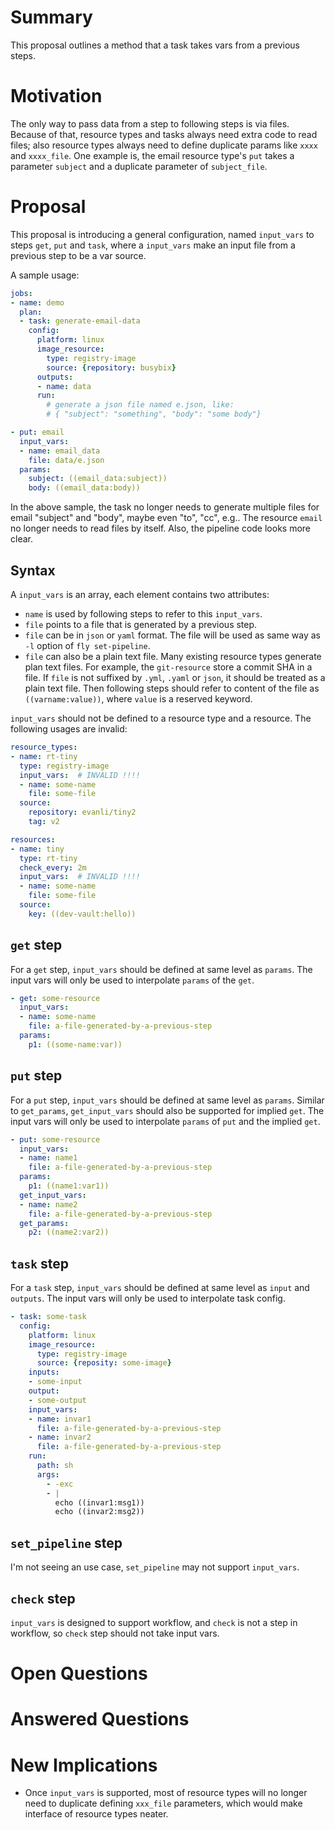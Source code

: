 # Summary

This proposal outlines a method that a task takes vars from a previous steps.


# Motivation

The only way to pass data from a step to following steps is via files. Because
of that, resource types and tasks always need extra code to read files; also 
resource types always need to define duplicate params like `xxxx` and `xxxx_file`.
One example is, the email resource type's `put` takes a parameter `subject` and
a duplicate parameter of `subject_file`.


# Proposal

This proposal is introducing a general configuration, named `input_vars` to 
steps `get`, `put` and `task`, where a `input_vars` make an input file from
a previous step to be a var source.

A sample usage:

```yaml
jobs:
- name: demo
  plan:
  - task: generate-email-data
    config:
      platform: linux
      image_resource:
        type: registry-image
        source: {repository: busybix}
      outputs:
      - name: data
      run:
        # generate a json file named e.json, like:
        # { "subject": "something", "body": "some body"}

- put: email
  input_vars:
  - name: email_data
    file: data/e.json
  params:
    subject: ((email_data:subject))
    body: ((email_data:body))
```

In the above sample, the task no longer needs to generate multiple files for
email "subject" and "body", maybe even "to", "cc", e.g.. The resource `email`
no longer needs to read files by itself. Also, the pipeline code looks more
clear.

## Syntax

A `input_vars` is an array, each element contains two attributes: 

* `name` is used by following steps to refer to this `input_vars`.
* `file` points to a file that is generated by a previous step. 
* `file` can be in `json` or `yaml` format. The file will be used as same way
as `-l` option of `fly set-pipeline`.
* `file` can also be a plain text file. Many existing resource types generate
plan text files. For example, the `git-resource` store a commit SHA in a file.
If `file` is not suffixed by `.yml`, `.yaml` or `json`, it should be treated
as a plain text file. Then following steps should refer to content of the file
as `((varname:value))`, where `value` is a reserved keyword.


`input_vars` should not be defined to a resource type and a resource. The 
following usages are invalid:

```yaml
resource_types:
- name: rt-tiny
  type: registry-image
  input_vars:  # INVALID !!!!
  - name: some-name
    file: some-file
  source:
    repository: evanli/tiny2
    tag: v2

resources:
- name: tiny
  type: rt-tiny
  check_every: 2m
  input_vars:  # INVALID !!!!
  - name: some-name
    file: some-file
  source:
    key: ((dev-vault:hello))
```


## `get` step

For a `get` step, `input_vars` should be defined at same level as `params`. The
input vars will only be used to interpolate `params` of the `get`.

```yaml
- get: some-resource
  input_vars:
  - name: some-name
    file: a-file-generated-by-a-previous-step
  params:
    p1: ((some-name:var))
```

## `put` step

For a `put` step, `input_vars` should be defined at same level as `params`. 
Similar to `get_params`, `get_input_vars` should also be supported for implied
`get`. The input vars will only be used to interpolate `params` of `put` and 
the implied `get`.

```yaml
- put: some-resource
  input_vars:
  - name: name1
    file: a-file-generated-by-a-previous-step
  params:
    p1: ((name1:var1))
  get_input_vars:
  - name: name2
    file: a-file-generated-by-a-previous-step
  get_params:
    p2: ((name2:var2))
```

## `task` step

For a `task` step, `input_vars` should be defined at same level as `input` and 
`outputs`. The input vars will only be used to interpolate task config.

```yaml
- task: some-task
  config:
    platform: linux
    image_resource:
      type: registry-image
      source: {reposity: some-image}
    inputs:
    - some-input
    output:
    - some-output
    input_vars:
    - name: invar1
      file: a-file-generated-by-a-previous-step
    - name: invar2
      file: a-file-generated-by-a-previous-step
    run:
      path: sh
      args:
        - -exc
        - |
          echo ((invar1:msg1))
          echo ((invar2:msg2))
```

## `set_pipeline` step

I'm not seeing an use case, `set_pipeline` may not support `input_vars`.

## `check` step

`input_vars` is designed to support workflow, and `check` is not a step in
workflow, so `check` step should not take input vars.


# Open Questions



# Answered Questions



# New Implications

* Once `input_vars` is supported, most of resource types will no longer need to
duplicate defining `xxx_file` parameters, which would make interface of resource
types neater.

